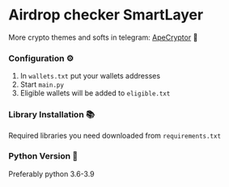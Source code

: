 # Airdrop checker SmartLayer

More crypto themes and softs in telegram: [ApeCryptor](https://t.me/+_xCNXumUNWJkYjAy "ApeCryptor") 🦧

### Configuration ⚙️
1. In `wallets.txt` put your wallets addresses
2. Start `main.py`
3. Eligible wallets will be added to `eligible.txt`

### Library Installation 📚

Required libraries you need downloaded from `requirements.txt` 

### Python Version 🐍
Preferably python 3.6-3.9
